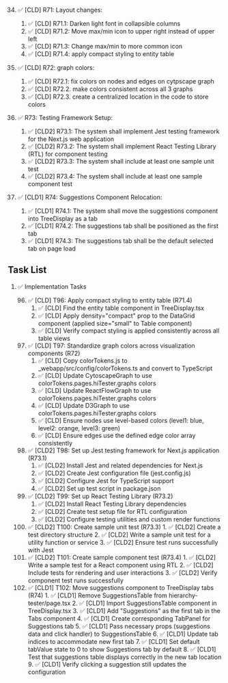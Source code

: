 34. ✅ [CLD] R71: Layout changes:

    1. ✅ [CLD] R71.1: Darken light font in collapsible columns
    2. ✅ [CLD] R71.2: Move max/min icon to upper right instead of upper left
    3. ✅ [CLD] R71.3: Change max/min to more common icon
    4. ✅ [CLD] R71.4: apply compact styling to entity table

35. ✅ [CLD] R72: graph colors:

    1. ✅ [CLD] R72.1: fix colors on nodes and edges on cytpscape graph
    2. ✅ [CLD] R72.2. make colors consistent across all 3 graphs
    3. ✅ [CLD] R72.3. create a centralized location in the code to store colors

36. ✅ R73: Testing Framework Setup:

    1. ✅ [CLD2] R73.1: The system shall implement Jest testing framework for the Next.js web application
    2. ✅ [CLD2] R73.2: The system shall implement React Testing Library (RTL) for component testing
    3. ✅ [CLD2] R73.3: The system shall include at least one sample unit test
    4. ✅ [CLD2] R73.4: The system shall include at least one sample component test

37. ✅ [CLD1] R74: Suggestions Component Relocation:

    1. ✅ [CLD1] R74.1: The system shall move the suggestions component into TreeDisplay as a tab
    2. ✅ [CLD1] R74.2: The suggestions tab shall be positioned as the first tab
    3. ✅ [CLD1] R74.3: The suggestions tab shall be the default selected tab on page load

## Task List

1.  ✅ Implementation Tasks

    96. ✅ [CLD] T96: Apply compact styling to entity table (R71.4)
        1. ✅ [CLD] Find the entity table component in TreeDisplay.tsx
        2. ✅ [CLD] Apply density="compact" prop to the DataGrid component (applied size="small" to Table component)
        3. ✅ [CLD] Verify compact styling is applied consistently across all table views
    97. ✅ [CLD] T97: Standardize graph colors across visualization components (R72)
        1. ✅ [CLD] Copy colorTokens.js to \_webapp/src/config/colorTokens.ts and convert to TypeScript
        2. ✅ [CLD] Update CytoscapeGraph to use colorTokens.pages.hiTester.graphs colors
        3. ✅ [CLD] Update ReactFlowGraph to use colorTokens.pages.hiTester.graphs colors
        4. ✅ [CLD] Update D3Graph to use colorTokens.pages.hiTester.graphs colors
        5. ✅ [CLD] Ensure nodes use level-based colors (level1: blue, level2: orange, level3: green)
        6. ✅ [CLD] Ensure edges use the defined edge color array consistently
    98. ✅ [CLD2] T98: Set up Jest testing framework for Next.js application (R73.1)
        1. ✅ [CLD2] Install Jest and related dependencies for Next.js
        2. ✅ [CLD2] Create Jest configuration file (jest.config.js)
        3. ✅ [CLD2] Configure Jest for TypeScript support
        4. ✅ [CLD2] Set up test script in package.json
    99. ✅ [CLD2] T99: Set up React Testing Library (R73.2)
        1. ✅ [CLD2] Install React Testing Library dependencies
        2. ✅ [CLD2] Create test setup file for RTL configuration
        3. ✅ [CLD2] Configure testing utilities and custom render functions
    100. ✅ [CLD2] T100: Create sample unit test (R73.3)
        1. ✅ [CLD2] Create a test directory structure
        2. ✅ [CLD2] Write a sample unit test for a utility function or service
        3. ✅ [CLD2] Ensure test runs successfully with Jest
    101. ✅ [CLD2] T101: Create sample component test (R73.4)
        1. ✅ [CLD2] Write a sample test for a React component using RTL
        2. ✅ [CLD2] Include tests for rendering and user interactions
        3. ✅ [CLD2] Verify component test runs successfully
    102. ✅ [CLD1] T102: Move suggestions component to TreeDisplay tabs (R74)
        1. ✅ [CLD1] Remove SuggestionsTable from hierarchy-tester/page.tsx
        2. ✅ [CLD1] Import SuggestionsTable component in TreeDisplay.tsx
        3. ✅ [CLD1] Add "Suggestions" as the first tab in the Tabs component
        4. ✅ [CLD1] Create corresponding TabPanel for Suggestions tab
        5. ✅ [CLD1] Pass necessary props (suggestions data and click handler) to SuggestionsTable
        6. ✅ [CLD1] Update tab indices to accommodate new first tab
        7. ✅ [CLD1] Set default tabValue state to 0 to show Suggestions tab by default
        8. ✅ [CLD1] Test that suggestions table displays correctly in the new tab location
        9. ✅ [CLD1] Verify clicking a suggestion still updates the configuration
